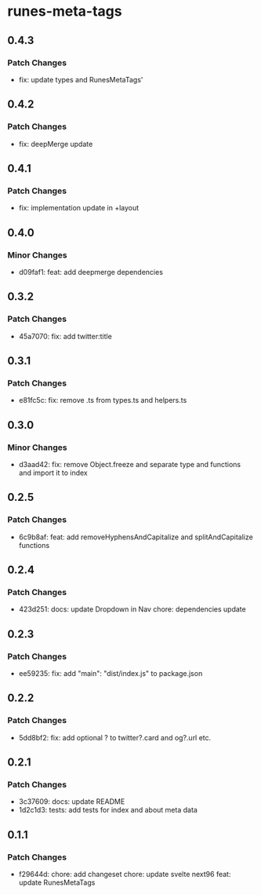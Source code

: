# runes-meta-tags

## 0.4.3

### Patch Changes

- fix: update types and RunesMetaTags'

## 0.4.2

### Patch Changes

- fix: deepMerge update

## 0.4.1

### Patch Changes

- fix: implementation update in +layout

## 0.4.0

### Minor Changes

- d09faf1: feat: add deepmerge dependencies

## 0.3.2

### Patch Changes

- 45a7070: fix: add twitter:title

## 0.3.1

### Patch Changes

- e81fc5c: fix: remove .ts from types.ts and helpers.ts

## 0.3.0

### Minor Changes

- d3aad42: fix: remove Object.freeze and separate type and functions and import it to index

## 0.2.5

### Patch Changes

- 6c9b8af: feat: add removeHyphensAndCapitalize and splitAndCapitalize functions

## 0.2.4

### Patch Changes

- 423d251: docs: update Dropdown in Nav
  chore: dependencies update

## 0.2.3

### Patch Changes

- ee59235: fix: add "main": "dist/index.js" to package.json

## 0.2.2

### Patch Changes

- 5dd8bf2: fix: add optional ? to twitter?.card and og?.url etc.

## 0.2.1

### Patch Changes

- 3c37609: docs: update README
- 1d2c1d3: tests: add tests for index and about meta data

## 0.1.1

### Patch Changes

- f29644d: chore: add changeset
  chore: update svelte next96
  feat: update RunesMetaTags
